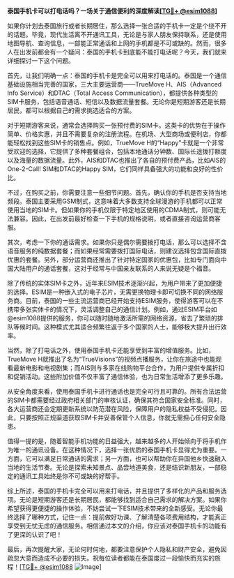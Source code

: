 **泰国手机卡可以打电话吗？一场关于通信便利的深度解读[[TG💪+ @esim1088](https://t.me/s/esim1088)]**

如果你计划去泰国旅行或者长期居住，那么选择一张合适的手机卡一定是个绕不开的话题。毕竟，现代生活离不开通讯工具，无论是与家人朋友保持联系，还是使用地图导航、查询信息，一部能正常通话和上网的手机都是不可或缺的。然而，很多人在出发前都会有一个疑问：泰国的手机卡到底能不能打电话呢？今天，我们就来详细探讨一下这个问题。

首先，让我们明确一点：泰国的手机卡是完全可以用来打电话的。泰国是一个通信基础设施相当完善的国家，三大主要运营商——TrueMove H、AIS（Advanced Info Service）和DTAC（Total Access Communication），都提供各种类型的SIM卡服务，包括语音通话、短信以及数据流量套餐。无论你是短期游客还是长期居民，都可以根据自己的需求挑选适合的方案。

对于短期游客来说，通常会选择购买一张预付费的SIM卡。这类卡的优势在于操作简单、价格实惠，并且不需要复杂的注册流程。在机场、大型商场或便利店，你都能轻松找到这些SIM卡的销售点。例如，TrueMove H的“Happy”卡就是一个非常受欢迎的选择，它提供了多种套餐组合，包括本地通话分钟数、国际长途拨打额度以及海量的数据流量。此外，AIS和DTAC也推出了各自的预付费产品，比如AIS的One-2-Call! SIM和DTAC的Happy SIM，它们同样具备强大的功能和良好的性价比。

不过，在购买之前，你需要注意一些细节问题。首先，确认你的手机是否支持当地频段。泰国主要采用GSM制式，这意味着大多数支持全球漫游的手机都可以正常使用当地的SIM卡。但如果你的手机仅限于特定地区使用的CDMA制式，则可能无法兼容。因此，在出发前最好检查一下手机的规格说明，或者直接咨询运营商客服。

其次，考虑一下你的通话需求。如果你只是偶尔需要拨打电话，那么可以选择不含语音服务的纯数据套餐；而如果经常需要拨打国际电话，则建议选择包含国际直拨优惠的套餐。另外，部分运营商还推出了针对特定国家的优惠包，比如专门面向中国大陆用户的通话套餐，这对于经常与中国亲友联系的人来说无疑是个福音。

除了传统的实体SIM卡之外，近年来ESIM技术逐渐兴起，为用户带来了更加便捷的选择。ESIM是一种嵌入式的电子芯片，无需更换物理卡即可切换不同的网络服务商。目前，泰国的一些主流运营商已经开始支持ESIM服务，使得游客可以在不携带多张实体卡的情况下，灵活调整自己的通信计划。例如，通过ESIM平台如@esim1088提供的服务，你可以随时随地激活所需的网络资源，省去了繁琐的排队等候时间。这种模式尤其适合频繁往返于多个国家的人士，能够极大提升出行效率。

当然，除了打电话之外，使用泰国手机卡还能享受到丰富的增值服务。比如，TrueMove H就推出了名为“TrueVisions”的视频点播服务，让你在旅途中也能观看最新电影和电视剧集；而AIS则与多家在线购物平台合作，为用户提供专属折扣和促销活动。这些附加价值不仅丰富了通信体验，也为日常生活增添了更多乐趣。

从安全角度来看，使用泰国手机卡进行通话也是完全可行且可靠的。所有合法运营的SIM卡都需要经过政府相关部门的审核认证，确保其符合国家安全标准。同时，各大运营商还会定期更新系统以防范潜在风险，保障用户的隐私权益不受侵犯。因此，只要按照正规渠道获取SIM卡并妥善保管个人信息，你就无需担心任何安全隐患。

值得一提的是，随着智能手机功能的日益强大，越来越多的人开始倾向于将手机作为唯一的通讯设备。在这种情况下，选择一张优质的泰国手机卡显得尤为重要。一方面，它可以满足日常通话的需求；另一方面，也可以帮助你在异国他乡快速融入当地的生活节奏。无论是探索未知景点、品尝地道美食，还是结识新朋友，一部稳定的通讯工具始终是你不可或缺的好帮手。

综上所述，泰国的手机卡完全可以用来打电话，并且提供了多样化的产品和服务选项。无论是短期游客还是长期居民，都能够找到适合自己需求的解决方案。如果你希望获得更便捷的操作体验，不妨尝试一下ESIM技术带来的全新感受。无论你最终选择了哪种方式，记住一点：提前做好功课、了解清楚各项费用结构，才能真正享受到无忧无虑的通信服务。相信通过本文的介绍，你应该对泰国手机卡的功能有了更深的认识了吧！

最后，再次提醒大家，无论何时何地，都要注意保护个人隐私和财产安全，避免因疏忽大意而造成不必要的损失。祝每位读者都能在泰国度过一段愉快而充实的旅程！[[TG💪+ @esim1088](https://t.me/s/esim1088) ![Image](https://i.postimg.cc/4NQfJmqS/Snipaste-2025-05-13-00-14-12.png)]